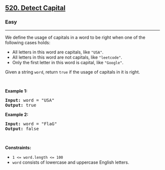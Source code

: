 <h2><a href="https://leetcode.com/problems/detect-capital/">520. Detect Capital</a></h2><h3>Easy</h3><hr><div><p>We define the usage of capitals in a word to be right when one of the following cases holds:</p>

<ul>
	<li>All letters in this word are capitals, like <code>"USA"</code>.</li>
	<li>All letters in this word are not capitals, like <code>"leetcode"</code>.</li>
	<li>Only the first letter in this word is capital, like <code>"Google"</code>.</li>
</ul>

<p>Given a string <code>word</code>, return <code>true</code> if the usage of capitals in it is right.</p>

<p>&nbsp;</p>
<p><strong>Example 1:</strong></p>
<pre style="position: relative;"><strong>Input:</strong> word = "USA"
<strong>Output:</strong> true
<div class="open_grepper_editor" title="Edit &amp; Save To Grepper"></div></pre><p><strong>Example 2:</strong></p>
<pre style="position: relative;"><strong>Input:</strong> word = "FlaG"
<strong>Output:</strong> false
<div class="open_grepper_editor" title="Edit &amp; Save To Grepper"></div></pre>
<p>&nbsp;</p>
<p><strong>Constraints:</strong></p>

<ul>
	<li><code>1 &lt;= word.length &lt;= 100</code></li>
	<li><code>word</code> consists of lowercase and uppercase English letters.</li>
</ul>
</div>